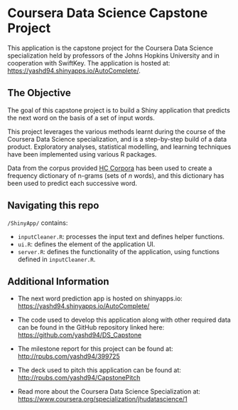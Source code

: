 # Coursera Data Science Capstone Project

This application is the capstone project for the Coursera Data Science specialization held by professors of the Johns Hopkins University and in cooperation with SwiftKey. The application is hosted at: https://yashd94.shinyapps.io/AutoComplete/.

## The Objective

The goal of this capstone project is to build a Shiny application that predicts the next word on the basis of a set of input words.

This project leverages the various methods learnt during the course of the Coursera Data Science specialization, and is a step-by-step build of a data product. Exploratory analyses, statistical modelling, and learning techniques have been implemented using various R packages.

Data from the corpus provided [HC Corpora](http://data.danetsoft.com/corpora.heliohost.org) has been used to create a frequency dictionary of n-grams (sets of _n_ words), and this dictionary has been used to predict each successive word. 

## Navigating this repo

`/ShinyApp/` contains:

* `inputCleaner.R`: processes the input text and defines helper functions.
* `ui.R`: defines the element of the application UI.
* `server.R`: defines the functionality of the application, using functions defined in `inputCleaner.R`.

## Additional Information

* The next word prediction app is hosted on shinyapps.io: https://yashd94.shinyapps.io/AutoComplete/

* The code used to develop this application along with other required data can be found in the GitHub repository linked here: https://github.com/yashd94/DS_Capstone

* The milestone report for this project can be found at: http://rpubs.com/yashd94/399725

* The deck used to pitch this application can be found at: http://rpubs.com/yashd94/CapstonePitch

* Read more about the Coursera Data Science Specialization at: https://www.coursera.org/specialization/jhudatascience/1

